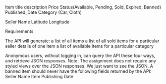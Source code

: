 
Item 
  title
  description
  Price
  Status(Available, Pending, Sold, Expired, Banned)
  Published_Date
  Category (Car, Cloth)
  
Seller 
  Name
  Latitude
  Longitude

Requirements

The API will generate:
    a list of all items
    a list of all sold items for a particular seller
    details of one item
    a list of available items for a particular category

Anonymous users, without logging in, can query the API these four ways, and retrieve JSON responses.
Note: The assignment does not require any styled views over the JSON responses. We just want to see the JSON.
A banned item should never have the following fields returned by the API:
Seller Name
Item Publishing Date
